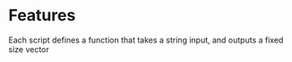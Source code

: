 # Features

Each script defines a function that takes a string input, and outputs a fixed size vector
